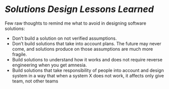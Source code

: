 # _Solutions Design Lessons Learned_ 
Few raw thoughts to remind me what to avoid in designing software solutions: 

- Don’t build a solution on not verified assumptions.
- Don’t build solutions that take into account plans. The future may never come, and solutions produce on those assumptions are much more fragile.
- Build solutions to understand how it works and does not require reverse engineering when you get amnesia.
- Build solutions that take responsibility of people into account and design system in a way that when a system X does not work, it affects only give team, not other teams
